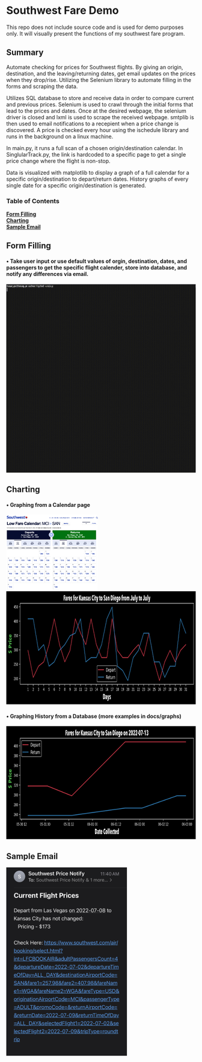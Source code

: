 # Southwest Fare Demo
This repo does not include source code and is used for demo purposes only. It will visually present the functions of my southwest fare program.

## Summary
Automate checking for prices for Southwest flights. By giving an origin, destination, and the leaving/returning dates, get email updates on the prices when they drop/rise. Utilizing the Selenium library to automate filling in the forms and scraping the data.

Utilizes SQL database to store and receive data in order to compare current and previous prices. Selenium is used to crawl through the initial forms that lead to the prices and dates. Once at the desired webpage, the selenium driver is closed and lxml is used to scrape the received webpage. smtplib is then used to email notifications to a recepient when a price change is discovered. A price is checked every hour using the ischedule library and runs in the background on a linux machine.

In main.py, it runs a full scan of a chosen origin/destination calendar. In SinglularTrack.py, the link is hardcoded to a specific page to get a single price change where the flight is non-stop.

Data is visualized with matplotlib to display a graph of a full calendar for a specific origin/destination to depart/return dates. History graphs of every single date for a specific origin/destination is generated.

### Table of Contents
<!---Two spaces for line break-->
**[Form Filling](#form-filling)**  
**[Charting](#charting)**  
**[Sample Email](#sample-email)**    

## Form Filling

#### • Take user input or use default values of orgin, destination, dates, and passengers to get the specific flight calender, store into database, and notify any differences via email.
<img src="https://github.com/tomm3hgunn/southwest-demo/blob/main/docs/examples/southwest-demo.gif" height="500">

## Charting
#### • Graphing from a Calendar page
<img src="https://github.com/tomm3hgunn/southwest-demo/blob/main/docs/examples/calendarEx.png" height="200">
<img src="https://github.com/tomm3hgunn/southwest-demo/blob/main/docs/examples/calendarGraph.png" height="300">

#### • Graphing History from a Database (more examples in docs/graphs)
<img src="https://github.com/tomm3hgunn/southwest-demo/blob/main/docs/graphs/KansasCitySanDiego_2022-07-13.png" height = 300>

## Sample Email
<img src="https://github.com/tomm3hgunn/southwest-demo/blob/main/docs/examples/emailExample.jpg" height="500">



